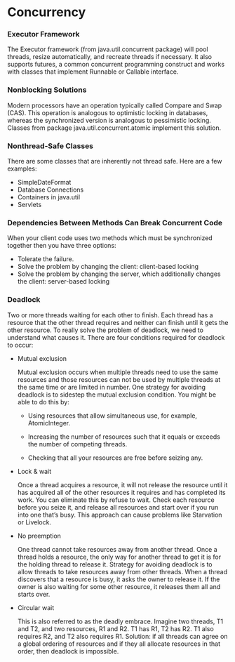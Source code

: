 # Concurrency

### Executor Framework

The Executor framework (from java.util.concurrent package) will pool threads, resize automatically, and recreate threads
if necessary. It also supports futures, a common concurrent programming construct and works with classes that implement Runnable or Callable interface.

### Nonblocking Solutions

Modern processors have an operation typically called Compare and Swap (CAS). This operation is analogous to optimistic locking in databases, whereas the synchronized version is analogous to pessimistic locking. Classes from package java.util.concurrent.atomic implement this solution.

### Nonthread-Safe Classes

There are some classes that are inherently not thread safe. Here are a few examples:

- SimpleDateFormat
- Database Connections
- Containers in java.util
- Servlets

### Dependencies Between Methods Can Break Concurrent Code

When your client code uses two methods which must be synchronized together then you have three options:

- Tolerate the failure.
- Solve the problem by changing the client: client-based locking
- Solve the problem by changing the server, which additionally changes the client: server-based locking

### Deadlock

Two or more threads waiting for each other to finish. Each thread has a resource that the other thread requires and neither can finish until it gets the other resource. To really solve the problem of deadlock, we need to understand what causes it. There are four conditions required for deadlock to occur:

- Mutual exclusion

  Mutual exclusion occurs when multiple threads need to use the same resources and those resources can not be used by multiple threads at the same time or are limited in number. One strategy for avoiding deadlock is to sidestep the mutual exclusion condition. You might be able to do this by:
  
  - Using resources that allow simultaneous use, for example, AtomicInteger.
  
  - Increasing the number of resources such that it equals or exceeds the number of competing threads.
  
  - Checking that all your resources are free before seizing any.

- Lock & wait

  Once a thread acquires a resource, it will not release the resource until it has acquired all of the other resources it requires and has completed its work. You can eliminate this by refuse to wait. Check each resource before you seize it, and release all resources and start over if you run into one that’s busy. This approach can cause problems like Starvation or Livelock.

- No preemption

  One thread cannot take resources away from another thread. Once a thread holds a resource, the only way for another thread to get it is for the holding thread to release it. Strategy for avoiding deadlock is to allow threads to take resources away from other threads. When a thread discovers that a resource is busy, it asks the owner to release it. If the owner is also waiting for some other resource, it releases them all and starts over.
  
- Circular wait

  This is also referred to as the deadly embrace. Imagine two threads, T1 and T2, and two resources, R1 and R2. T1 has R1, T2 has R2. T1 also requires R2, and T2 also requires R1. Solution: if all threads can agree on a global ordering of resources and if they all allocate resources in that order, then deadlock is impossible.



